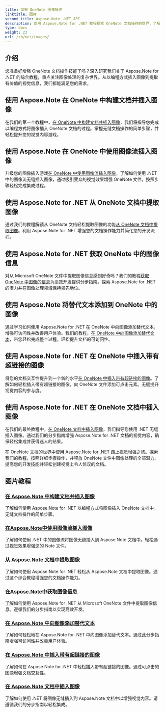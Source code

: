 ```yaml
---
title: 掌握 OneNote 图像操作
linktitle: 图片
second_title: Aspose.Note .NET API
description: 使用 Aspose.Note for .NET 教程探索 OneNote 文档操作的世界，了解无缝图像处理。轻松提升您的视觉内容。
type: docs
weight: 23
url: /zh/net/images/
---
```

## 介绍

您准备好增强 OneNote 文档操作技能了吗？深入研究我们关于 Aspose.Note for .NET 的综合教程，重点关注图像处理的复杂世界。从以编程方式插入图像到提取有价值的视觉信息，我们都能满足您的需求。

## 使用 Aspose.Note 在 OneNote 中构建文档并插入图像
在我们的第一个教程中，[在 OneNote 中构建文档并插入图像](./build-doc-insert-image/)，我们将指导您完成以编程方式将图像插入 OneNote 文档的过程。掌握无缝文档操作的简单步骤，并轻松提升您的视觉内容游戏。

## 使用 Aspose.Note 在 OneNote 中使用图像流插入图像
升级您的图像插入游戏[在 OneNote 中使用图像流插入图像](./insert-image-using-image-stream/)。了解如何使用 .NET 中的图像流无缝插入图像，通过吸引受众的视觉效果增强 OneNote 文件。按照步骤轻松完成集成过程。

## 使用 Aspose.Note for .NET 从 OneNote 文档中提取图像
通过我们的教程解锁从 OneNote 文档轻松提取图像的功能[从 OneNote 文档中提取图像](./extract-images/)。利用 Aspose.Note for .NET 增强您的文档操作能力并简化您的开发流程。

## 使用 Aspose.Note for .NET 获取 OneNote 中的图像信息
对从 Microsoft OneNote 文件中提取图像信息感到好奇吗？我们的教程[获取 OneNote 中图像的信息](./get-info-of-images/)为高效开发提供分步指南。探索 Aspose.Note for .NET 的潜力并在图像处理领域保持领先地位。

## 使用 Aspose.Note 将替代文本添加到 OneNote 中的图像
通过学习如何使用 Aspose.Note for .NET 在 OneNote 中向图像添加替代文本，增强可访问性并改善用户体验。我们的教程，[在 OneNote 中向图像添加替代文本](./image-alternative-text/)，带您轻松完成整个过程。轻松提升文档的可访问性。

## 使用 Aspose.Note for .NET 在 OneNote 中插入带有超链接的图像
将您的文档交互性提升到一个新的水平[在 OneNote 中插入带有超链接的图像](./insert-image-hyperlink/)。了解如何轻松插入带有超链接的图像，向 OneNote 文件添加可点击元素。无缝提升视觉内容的参与度。

## 使用 Aspose.Note for .NET 在 OneNote 文档中插入图像
在我们的最终教程中，[在 OneNote 文档中插入图像](./insert-images/)，我们指导您使用 .NET 无缝插入图像。通过我们的分步指南增强 Aspose.Note for .NET 文档的视觉内容，确保轻松集成并获得迷人的结果。

在 OneNote 文档的世界中使用 Aspose.Note for .NET 踏上视觉增强之旅。探索我们的教程，按照详细步骤操作，并释放 OneNote 文件中图像处理的全部潜力。提高您的开发技能并轻松创建视觉上令人惊叹的文档。
## 图片教程
### [在 Aspose.Note 中构建文档并插入图像](./build-doc-insert-image/)
了解如何使用 Aspose.Note for .NET 以编程方式将图像插入 OneNote 文档中。无缝文档操作的简单步骤。
### [在Aspose.Note中使用图像流插入图像](./insert-image-using-image-stream/)
了解如何使用 .NET 中的图像流将图像无缝插入到 Aspose.Note 文档中。轻松通过视觉效果增强您的 Note 文件。
### [从 Aspose.Note 文档中提取图像](./extract-images/)
了解如何使用 Aspose.Note for .NET 轻松从 Aspose.Note 文档中提取图像。通过这个综合教程增强您的文档操作能力。
### [在Aspose.Note中获取图像信息](./get-info-of-images/)
了解如何使用 Aspose.Note for .NET 从 Microsoft OneNote 文件中提取图像信息。遵循我们的分步指南以实现高效开发。
### [在 Aspose.Note 中向图像添加替代文本](./image-alternative-text/)
了解如何轻松地在 Aspose.Note for .NET 中向图像添加替代文本。通过此分步指南增强可访问性并改善用户体验。
### [在 Aspose.Note 中插入带有超链接的图像](./insert-image-hyperlink/)
了解如何在 Aspose.Note for .NET 中轻松插入带有超链接的图像。通过可点击的图像增强文档交互性。
### [在 Aspose.Note 文档中插入图像](./insert-images/)
了解如何使用 .NET 将图像无缝插入到 Aspose.Note 文档中以增强视觉内容。请遵循我们的分步指南以轻松集成。